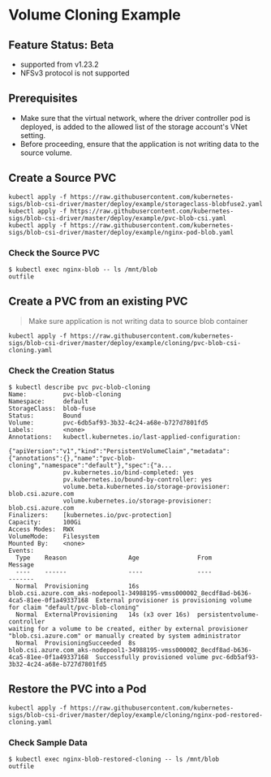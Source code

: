 # Volume Cloning Example
## Feature Status: Beta

- supported from v1.23.2
- NFSv3 protocol is not supported

## Prerequisites
- Make sure that the virtual network, where the driver controller pod is deployed, is added to the allowed list of the storage account's VNet setting.
- Before proceeding, ensure that the application is not writing data to the source volume.

## Create a Source PVC

```console
kubectl apply -f https://raw.githubusercontent.com/kubernetes-sigs/blob-csi-driver/master/deploy/example/storageclass-blobfuse2.yaml
kubectl apply -f https://raw.githubusercontent.com/kubernetes-sigs/blob-csi-driver/master/deploy/example/pvc-blob-csi.yaml
kubectl apply -f https://raw.githubusercontent.com/kubernetes-sigs/blob-csi-driver/master/deploy/example/nginx-pod-blob.yaml
```

### Check the Source PVC

```console
$ kubectl exec nginx-blob -- ls /mnt/blob
outfile
```

## Create a PVC from an existing PVC
>  Make sure application is not writing data to source blob container
```console
kubectl apply -f https://raw.githubusercontent.com/kubernetes-sigs/blob-csi-driver/master/deploy/example/cloning/pvc-blob-csi-cloning.yaml
```
### Check the Creation Status

```console
$ kubectl describe pvc pvc-blob-cloning
Name:          pvc-blob-cloning
Namespace:     default
StorageClass:  blob-fuse
Status:        Bound
Volume:        pvc-6db5af93-3b32-4c24-a68e-b727d7801fd5
Labels:        <none>
Annotations:   kubectl.kubernetes.io/last-applied-configuration:
                 {"apiVersion":"v1","kind":"PersistentVolumeClaim","metadata":{"annotations":{},"name":"pvc-blob-cloning","namespace":"default"},"spec":{"a...
               pv.kubernetes.io/bind-completed: yes
               pv.kubernetes.io/bound-by-controller: yes
               volume.beta.kubernetes.io/storage-provisioner: blob.csi.azure.com
               volume.kubernetes.io/storage-provisioner: blob.csi.azure.com
Finalizers:    [kubernetes.io/pvc-protection]
Capacity:      100Gi
Access Modes:  RWX
VolumeMode:    Filesystem
Mounted By:    <none>
Events:
  Type    Reason                 Age                From                                                                                       Message
  ----    ------                 ----               ----                                                                                       -------
  Normal  Provisioning           16s                blob.csi.azure.com_aks-nodepool1-34988195-vmss000002_8ecdf8ad-b636-4ca5-81ee-0f1a49337168  External provisioner is provisioning volume for claim "default/pvc-blob-cloning"
  Normal  ExternalProvisioning   14s (x3 over 16s)  persistentvolume-controller                                                                waiting for a volume to be created, either by external provisioner "blob.csi.azure.com" or manually created by system administrator
  Normal  ProvisioningSucceeded  8s                 blob.csi.azure.com_aks-nodepool1-34988195-vmss000002_8ecdf8ad-b636-4ca5-81ee-0f1a49337168  Successfully provisioned volume pvc-6db5af93-3b32-4c24-a68e-b727d7801fd5
```

## Restore the PVC into a Pod

```console
kubectl apply -f https://raw.githubusercontent.com/kubernetes-sigs/blob-csi-driver/master/deploy/example/cloning/nginx-pod-restored-cloning.yaml
```

### Check Sample Data

```console
$ kubectl exec nginx-blob-restored-cloning -- ls /mnt/blob
outfile
```
